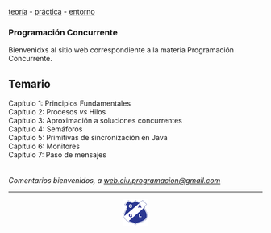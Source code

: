 [teoría](teoria.md)&nbsp;-&nbsp;[práctica](practica.md)&nbsp;-&nbsp;[entorno](entorno.md)

### Programación Concurrente
Bienvenidxs al sitio web correspondiente a la materia Programación Concurrente.
<br/>
## Temario
Capítulo 1: Principios Fundamentales</br>
Capítulo 2: Procesos *vs* Hilos</br>
Capítulo 3: Aproximación a soluciones concurrentes</br>
Capítulo 4: Semáforos</br>
Capítulo 5: Primitivas de sincronización en Java</br>
Capítulo 6: Monitores</br>
Capítulo 7: Paso de mensajes</br>
<br/>
<br/>
*Comentarios bienvenidos, a web.ciu.programacion@gmail.com*
<br/>
<hr/>
<center><img src="imagenes/logo-lamadrid-1.png" /></center>
